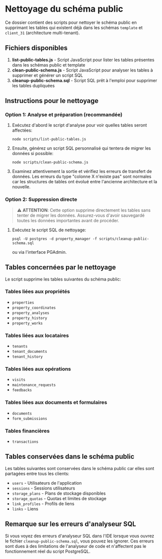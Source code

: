 # Nettoyage du schéma public

Ce dossier contient des scripts pour nettoyer le schéma public en supprimant les tables qui existent déjà dans les schémas `template` et `client_31` (architecture multi-tenant).

## Fichiers disponibles

1. **list-public-tables.js** - Script JavaScript pour lister les tables présentes dans les schémas public et template
2. **clean-public-schema.js** - Script JavaScript pour analyser les tables à supprimer et générer un script SQL
3. **cleanup-public-schema.sql** - Script SQL prêt à l'emploi pour supprimer les tables dupliquées

## Instructions pour le nettoyage

### Option 1: Analyse et préparation (recommandée)

1. Exécutez d'abord le script d'analyse pour voir quelles tables seront affectées:
   ```
   node scripts/list-public-tables.js
   ```

2. Ensuite, générez un script SQL personnalisé qui tentera de migrer les données si possible:
   ```
   node scripts/clean-public-schema.js
   ```

3. Examinez attentivement la sortie et vérifiez les erreurs de transfert de données. Les erreurs du type "colonne X n'existe pas" sont normales car les structures de tables ont évolué entre l'ancienne architecture et la nouvelle.

### Option 2: Suppression directe

> ⚠️ **ATTENTION**: Cette option supprime directement les tables sans tenter de migrer les données. Assurez-vous d'avoir sauvegardé toutes les données importantes avant de procéder.

1. Exécutez le script SQL de nettoyage:
   ```
   psql -U postgres -d property_manager -f scripts/cleanup-public-schema.sql
   ```
   ou via l'interface PGAdmin.

## Tables concernées par le nettoyage

Le script supprime les tables suivantes du schéma public:

### Tables liées aux propriétés
- `properties`
- `property_coordinates`
- `property_analyses`
- `property_history`
- `property_works`

### Tables liées aux locataires
- `tenants`
- `tenant_documents`
- `tenant_history`

### Tables liées aux opérations
- `visits`
- `maintenance_requests`
- `feedbacks`

### Tables liées aux documents et formulaires
- `documents`
- `form_submissions`

### Tables financières
- `transactions`

## Tables conservées dans le schéma public

Les tables suivantes sont conservées dans le schéma public car elles sont partagées entre tous les clients:

- `users` - Utilisateurs de l'application
- `sessions` - Sessions utilisateurs
- `storage_plans` - Plans de stockage disponibles
- `storage_quotas` - Quotas et limites de stockage
- `link_profiles` - Profils de liens
- `links` - Liens

## Remarque sur les erreurs d'analyseur SQL

Si vous voyez des erreurs d'analyseur SQL dans l'IDE lorsque vous ouvrez le fichier `cleanup-public-schema.sql`, vous pouvez les ignorer. Ces erreurs sont dues à des limitations de l'analyseur de code et n'affectent pas le fonctionnement réel du script PostgreSQL. 